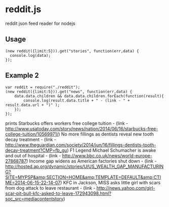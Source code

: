reddit.js
=========

reddit json feed reader for nodejs

Usage
-------

```
(new reddit({limit:5})).get("stories", function(err,data) {
  console.log(data);
});
```


Example 2
---------

```
var reddit = require("./reddit");
(new reddit({limit:5})).get("news", function(err,data) {
	data.data.children && data.data.children.forEach(function(result){
		console.log(result.data.title + " - (link - " + result.data.url + ")" );
	});
});
```

prints
Starbucks offers workers free college tuition - (link - http://www.usatoday.com/story/news/nation/2014/06/16/starbucks-free-college-tuition/10569971/)
No more fillings as dentists reveal new tooth decay treatment - (link - http://www.theguardian.com/society/2014/jun/16/fillings-dentists-tooth-decay-treatment?CMP=fb_gu)
F1 Legend Michael Schumacher is awake and out of hospital - (link - http://www.bbc.co.uk/news/world-europe-27868787)
Income gap widens as American factories shut down - (link - http://hosted.ap.org/dynamic/stories/U/US_WEALTH_GAP_MANUFACTURING?SITE=MYPSP&amp;SECTION=HOME&amp;TEMPLATE=DEFAULT&amp;CTIME=2014-06-15-22-14-07)
KFC in Jackson, MISS asks little girl with scars from dog attack to leave restaurant - (link - http://news.yahoo.com/girl-scar-pit-bull-kfc-asked-to-leave-172943098.html?soc_src=mediacontentstory)

